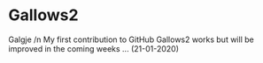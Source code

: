 # Gallows2
Galgje /n
My first contribution to GitHub
Gallows2 works but will be improved in the coming weeks ... (21-01-2020)
